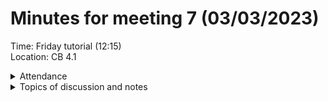# Minutes for meeting 7 (03/03/2023)
Time: Friday tutorial (12:15) <br>
Location: CB 4.1

<details><summary>Attendance</summary><p>
  
  - Alexander Agafonov	
  - Thomas Canning	
  - ~Artiom	Casian~ (Unwell)	
  - ~Arthur	Chen~
  - Alex	Clarke	
  - Harry Crane

</p></details>

<details><summary>Topics of discussion and notes</summary><p>
  
# Sprint standup <br>
- Alex A - Begining work on sleep section
- Alex C - Begining work on food section
- Artiom - Email and login verification / validation
- Thomas - Finsihed creating sign up and login page, working on main menu. Found a library that can be used for implementing a pullout menu
- Harry - Backend for user login details created needs to be linked with frontend
  
</p></details>



